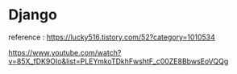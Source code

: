 # Django

reference : https://lucky516.tistory.com/52?category=1010534

https://www.youtube.com/watch?v=85X_fDK9OIo&list=PLEYmkoTDkhFwshtF_c00ZE8BbwsEoVQQg
